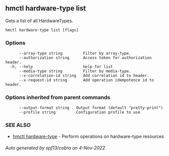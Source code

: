 ## hmctl hardware-type list

Gets a list of all HardwareTypes.

```
hmctl hardware-type list [flags]
```

### Options

```
      --array-type string         Filter by array-type.
      --authorization string      Access token for authorization header.
  -h, --help                      help for list
      --media-type string         Filter by media-type.
      --x-correlation-id string   Add correlation id to header.
      --x-request-id string       Add operation idempotence id to header.
```

### Options inherited from parent commands

```
      --output-format string   Output format (default "pretty-print")
      --profile string         Configuration profile to use
```

### SEE ALSO

* [hmctl hardware-type](hmctl_hardware-type.md)	 - Perform operations on hardware-type resources

###### Auto generated by spf13/cobra on 4-Nov-2022
